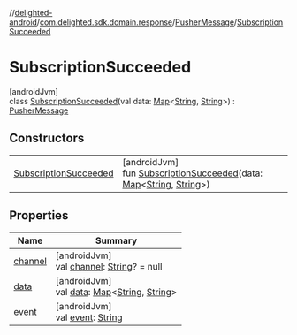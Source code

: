 //[delighted-android](../../../../index.md)/[com.delighted.sdk.domain.response](../../index.md)/[PusherMessage](../index.md)/[SubscriptionSucceeded](index.md)

# SubscriptionSucceeded

[androidJvm]\
class [SubscriptionSucceeded](index.md)(val data: [Map](https://kotlinlang.org/api/latest/jvm/stdlib/kotlin.collections/-map/index.html)&lt;[String](https://kotlinlang.org/api/latest/jvm/stdlib/kotlin/-string/index.html), [String](https://kotlinlang.org/api/latest/jvm/stdlib/kotlin/-string/index.html)&gt;) : [PusherMessage](../index.md)

## Constructors

| | |
|---|---|
| [SubscriptionSucceeded](-subscription-succeeded.md) | [androidJvm]<br>fun [SubscriptionSucceeded](-subscription-succeeded.md)(data: [Map](https://kotlinlang.org/api/latest/jvm/stdlib/kotlin.collections/-map/index.html)&lt;[String](https://kotlinlang.org/api/latest/jvm/stdlib/kotlin/-string/index.html), [String](https://kotlinlang.org/api/latest/jvm/stdlib/kotlin/-string/index.html)&gt;) |

## Properties

| Name | Summary |
|---|---|
| [channel](../channel.md) | [androidJvm]<br>val [channel](../channel.md): [String](https://kotlinlang.org/api/latest/jvm/stdlib/kotlin/-string/index.html)? = null |
| [data](../data.md) | [androidJvm]<br>val [data](../data.md): [Map](https://kotlinlang.org/api/latest/jvm/stdlib/kotlin.collections/-map/index.html)&lt;[String](https://kotlinlang.org/api/latest/jvm/stdlib/kotlin/-string/index.html), [String](https://kotlinlang.org/api/latest/jvm/stdlib/kotlin/-string/index.html)&gt; |
| [event](../event.md) | [androidJvm]<br>val [event](../event.md): [String](https://kotlinlang.org/api/latest/jvm/stdlib/kotlin/-string/index.html) |
